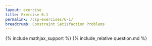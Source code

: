 ```yaml
---
layout: exercise
title: Exercise 6.1
permalink: /csp-exercises/6-1/
breadcrumb: Constraint Satisfaction Problems
---
```


{% include mathjax_support %}
{% include_relative question.md %}

